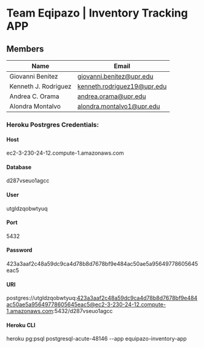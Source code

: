 # Team Eqipazo | Inventory Tracking APP

## Members

| Name               | Email                           |
| ------------------ | ------------------------------- |
| Giovanni Benitez  | [giovanni.benitez@upr.edu](mailto:giovanni.benitez@upr.edu) |
| Kenneth J. Rodriguez | [kenneth.rodriguez19@upr.edu](mailto:kenneth.rodriguez19@upr.edu) |
| Andrea C. Orama    | [andrea.orama@upr.edu](mailto:andrea.orama@upr.edu) |
| Alondra Montalvo   | [alondra.montalvo1@upr.edu](mailto:alondra.montalvo1@upr.edu) |

### Heroku Postrgres Credentials: 
#### Host
ec2-3-230-24-12.compute-1.amazonaws.com
#### Database
d287vseuo1agcc
#### User
utgldzqobwtyuq
#### Port
5432
#### Password
423a3aaf2c48a59dc9ca4d78b8d7678bf9e484ac50ae5a95649778605645eac5
#### URI
postgres://utgldzqobwtyuq:423a3aaf2c48a59dc9ca4d78b8d7678bf9e484ac50ae5a95649778605645eac5@ec2-3-230-24-12.compute-1.amazonaws.com:5432/d287vseuo1agcc
#### Heroku CLI
heroku pg:psql postgresql-acute-48146 --app equipazo-inventory-app
